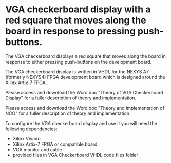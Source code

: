 # VGA checkerboard display with a red square that moves along the board in response to pressing push-buttons. 

The VGA checkerboard displays a red square that moves along the board in response to either pressing push-buttons on the development board.

The VGA checkerboard display is written in VHDL for the NEXYS A7 (formerly NEXYS4) FPGA development board which is designed around the Xilinx Artix-7 FPGA.

Please access and download the Word doc "Theory of VGA Checkerboard Display" for a fuller description of theory and implementation.


Please access and download the Word doc "Theory and Implementation of NCO" for a fuller description of theory and implementation.

To configure the VGA checkerboard display and use it you will need the following dependencies:
* Xilinx Vivado       
* Xilinx Artix-7 FPGA or compatible board
* VGA monitor and cable
* provided files in VGA Checkerboard VHDL code files folder
